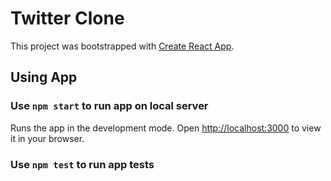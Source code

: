 # Twitter Clone

This project was bootstrapped with [Create React App](https://github.com/facebook/create-react-app).

## Using App


### Use `npm start` to run app on local server

Runs the app in the development mode.
Open [http://localhost:3000](http://localhost:3000) to view it in your browser.


### Use `npm test` to run app tests






